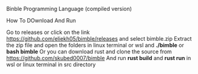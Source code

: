 Binble Programming Language (compiled version) 

How To DOwnload And Run

Go to releases or click on the link https://github.com/eliekh05/bimble/releases and select bimble.zip 
Extract the zip file and open the folders in linux terminal or wsl and **./bimble** or **bash bimble**
Or you can download rust and clone the source from https://github.com/skubed0007/bimble 
And run **rust build** and **rust run** in wsl or linux terminal in src directory
